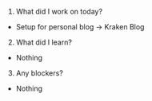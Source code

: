 1. What did I work on today?

- Setup for personal blog -> Kraken Blog

2. What did I learn?

- Nothing

3. Any blockers?

- Nothing
